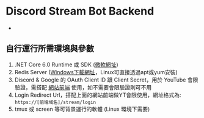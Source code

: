 # Discord Stream Bot Backend
-

自行運行所需環境與參數
-
1. .NET Core 6.0 Runtime 或 SDK ([微軟網址](https://dotnet.microsoft.com/en-us/download/dotnet/5.0))
2. Redis Server ([Windows下載網址](https://github.com/MicrosoftArchive/redis)，Linux可直接透過apt或yum安裝)
3. Discord & Google 的 OAuth Client ID 跟 Client Secret，用於 YouTube 會限驗證，需搭配 [網站前端](https://github.com/DDhackers/auto-discord-ytmember-checker) 使用，如不需要會限驗證則可不用
4. Login Redirect Url，搭配上面的網站前端做YT會限使用，網址格式為: `https://[前端域名]/stream/login`
5. tmux 或 screen 等可背景運行的軟體 (Linux 環境下需要)

